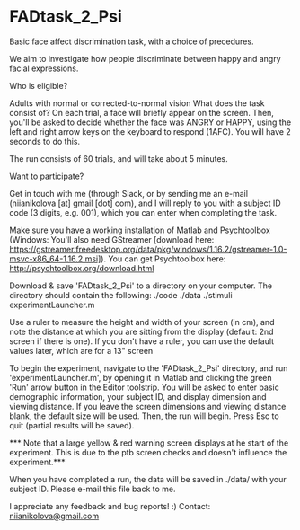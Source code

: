 # FADtask_2_Psi

Basic face affect discrimination task, with a choice of precedures.


We aim to investigate how people discriminate between happy and angry facial expressions.

Who is eligible?

Adults with normal or corrected-to-normal vision
What does the task consist of? On each trial, a face will briefly appear on the screen. Then, you'll be asked to decide whether the face was ANGRY or HAPPY, using the left and right arrow keys on the keyboard to respond (1AFC). You will have 2 seconds to do this.

The run consists of 60 trials, and will take about 5 minutes. 

Want to participate?

Get in touch with me (through Slack, or by sending me an e-mail (niianikolova [at] gmail [dot] com), and I will reply to you with a subject ID code (3 digits, e.g. 001), which you can enter when completing the task.

Make sure you have a working installation of Matlab and Psychtoolbox (Windows: You'll also need GStreamer [download here: https://gstreamer.freedesktop.org/data/pkg/windows/1.16.2/gstreamer-1.0-msvc-x86_64-1.16.2.msi]). You can get Psychtoolbox here: http://psychtoolbox.org/download.html

Download & save 'FADtask_2_Psi' to a directory on your computer. The directory should contain the following: 
   ./code 
   ./data 
   ./stimuli 
   experimentLauncher.m

Use a ruler to measure the height and width of your screen (in cm), and note the distance at which you are sitting from the display (default: 2nd screen if there is one). If you don't have a ruler, you can use the default values later, which are for a 13" screen

To begin the experiment, navigate to the 'FADtask_2_Psi' directory, and run 'experimentLauncher.m', by opening it in Matlab and clicking the green 'Run' arrow button in the Editor toolstrip. You will be asked to enter basic demographic information, your subject ID, and display dimension and viewing distance. If you leave the screen dimensions and viewing distance blank, the default size will be used. Then, the run will begin. Press Esc to quit (partial results will be saved).

*** Note that a large yellow & red warning screen displays at he start of the experiment. This is due to the ptb screen checks and doesn't influence the experiment.***

When you have completed a run, the data will be saved in ./data/ with your subject ID. Please e-mail this file back to me.

I appreciate any feedback and bug reports! :)  Contact: niianikolova@gmail.com 
